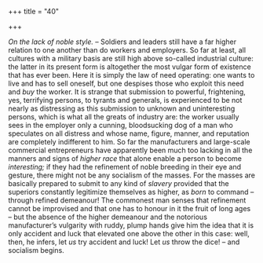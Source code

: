 +++
title = "40"

+++

*On the lack of noble style.* – Soldiers and leaders still have a far higher relation to one another than do workers and employers. So far at least, all cultures with a military basis are still high above so-called industrial culture: the latter in its present form is altogether the most vulgar form of existence that has ever been. Here it is simply the law of need operating: one wants to live and has to sell oneself, but one despises those who exploit this need and *buy* the worker. It is strange that submission to powerful, frightening, yes, terrifying persons, to tyrants and generals, is experienced to be not nearly as distressing as this submission to unknown and uninteresting persons, which is what all the greats of industry are: the worker usually sees in the employer only a cunning, bloodsucking dog of a man who speculates on all distress and whose name, figure, manner, and reputation are completely indifferent to him. So far the manufacturers and large-scale commercial entrepreneurs have apparently been much too lacking in all the manners and signs of *higher race* that alone enable a person to become *interesting;* if they had the refinement of noble breeding in their eye and gesture, there might not be any socialism of the masses. For the masses are basically prepared to submit to any kind of *slavery* provided that the superiors constantly legitimize themselves as higher, as *born* to command – through refined demeanour\! The commonest man senses that refinement cannot be improvised and that one has to honour in it the fruit of long ages – but the absence of the higher demeanour and the notorious manufacturer’s vulgarity with ruddy, plump hands give him the idea that it is only accident and luck that elevated one above the other in this case: well, then, he infers, let *us* try accident and luck\! Let *us* throw the dice\! – and socialism begins.


